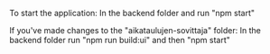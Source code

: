 To start the application: 
    In the backend folder and run "npm start"

If you've made changes to the "aikataulujen-sovittaja" folder: 
    In the backend folder run "npm run build:ui" and then "npm start"